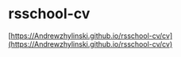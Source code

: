 # rsschool-cv
[https://Andrewzhylinski.github.io/rsschool-cv/cv](https://Andrewzhylinski.github.io/rsschool-cv/cv)